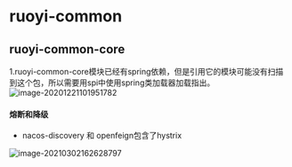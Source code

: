 # ruoyi-common

## ruoyi-common-core

1.ruoyi-common-core模块已经有spring依赖，但是引用它的模块可能没有扫描到这个包，所以需要用spi中使用spring类加载器加载指出。
![image-20201221101951782](G:\_document\1typora_document\ruoyi.assets\image-20201221101951782.png)



#### 熔断和降级

- nacos-discovery 和 openfeign包含了hystrix

![image-20210302162628797](C:\Users\OO\Desktop\test\csdev-notes\1typora_document\github-ruoyi.assets\image-20210302162628797.png)